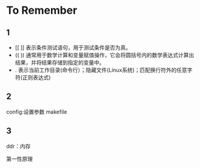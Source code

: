 # To Remember
## 1  
* [[ ]] 表示条件测试语句，用于测试条件是否为真。
* (( )) 通常用于数学计算和变量赋值操作，它会将圆括号内的数学表达式计算出结果，并将结果存储到指定的变量中。
* . 表示当前工作目录(命令行）；隐藏文件(Linux系统)；匹配换行符外的任意字符(正则表达式)

## 2
config:设置参数
makefile


## 3
ddr：内存

第一性原理